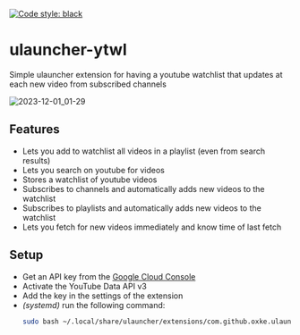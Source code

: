 [![Code style: black](https://img.shields.io/badge/code%20style-black-000000.svg)](https://github.com/psf/black)
# ulauncher-ytwl
Simple ulauncher extension for having a youtube watchlist that updates at each new video from subscribed channels

![2023-12-01\_01-29](https://github.com/Oxke/ulauncher-ytwl/assets/40807290/68f126bf-f83e-4893-b2a1-b67d8fca4157)

## Features
- Lets you add to watchlist all videos in a playlist (even from search results)
- Lets you search on youtube for videos
- Stores a watchlist of youtube videos
- Subscribes to channels and automatically adds new videos to the watchlist
- Subscribes to playlists and automatically adds new videos to the watchlist
- Lets you fetch for new videos immediately and know time of last fetch


## Setup
- Get an API key from the [Google Cloud Console](https://console.cloud.google.com/apis/credentials)
- Activate the YouTube Data API v3
- Add the key in the settings of the extension
- _(systemd)_ run the following command:
    ```bash
    sudo bash ~/.local/share/ulauncher/extensions/com.github.oxke.ulauncher-ytwl/setup
    ```
